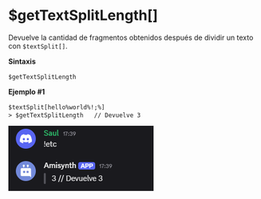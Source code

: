 # $getTextSplitLength[]

Devuelve la cantidad de fragmentos obtenidos después de dividir un texto con `$textSplit[]`.  

**Sintaxis**  
```
$getTextSplitLength
``` 


**Ejemplo #1**
```plaintext
$textSplit[hello%world%!;%]
> $getTextSplitLength   // Devuelve 3
```

![alt text](image-30.png)